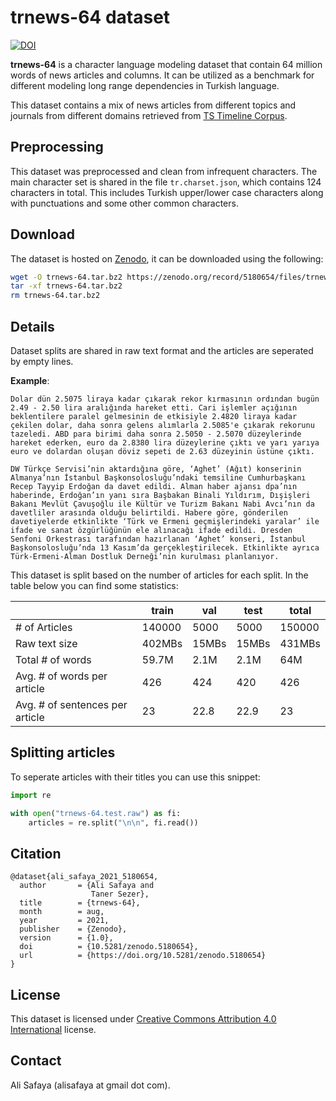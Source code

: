 # trnews-64 dataset

<a href="https://doi.org/10.5281/zenodo.5180654"><img src="https://zenodo.org/badge/DOI/10.5281/zenodo.5180654.svg" alt="DOI"></a>

__trnews-64__ is a character language modeling dataset that contain 64 million words of news articles and columns.
It can be utilized as a benchmark for different modeling long range dependencies in Turkish language.

This dataset contains a mix of news articles from different topics and journals from different domains retrieved from [TS Timeline Corpus](https://tscorpus.com/corpora/ts-timeline-corpus/).

## Preprocessing

This dataset was preprocessed and clean from infrequent characters. The main character set is shared in the file `tr.charset.json`, which contains 124 characters in total. This includes Turkish upper/lower case characters along with punctuations and some other common characters. 

## Download

The dataset is hosted on [Zenodo](https://zenodo.org/), it can be downloaded using the following:

```bash
wget -O trnews-64.tar.bz2 https://zenodo.org/record/5180654/files/trnews-64.tar.bz2?download=1
tar -xf trnews-64.tar.bz2
rm trnews-64.tar.bz2
```

## Details

Dataset splits are shared in raw text format and the articles are seperated by empty lines.

**Example**:

```
Dolar dün 2.5075 liraya kadar çıkarak rekor kırmasının ordından bugün 2.49 - 2.50 lira aralığında hareket etti. Cari işlemler açığının beklentilere paralel gelmesinin de etkisiyle 2.4820 liraya kadar çekilen dolar, daha sonra gelens alımlarla 2.5085'e çıkarak rekorunu tazeledi. ABD para birimi daha sonra 2.5050 - 2.5070 düzeylerinde hareket ederken, euro da 2.8380 lira düzeylerine çıktı ve yarı yarıya euro ve dolardan oluşan döviz sepeti de 2.63 düzeyinin üstüne çıktı.

DW Türkçe Servisi’nin aktardığına göre, ‘Aghet’ (Ağıt) konserinin Almanya’nın İstanbul Başkonsolosluğu’ndaki temsiline Cumhurbaşkanı Recep Tayyip Erdoğan da davet edildi. Alman haber ajansı dpa’nın haberinde, Erdoğan’ın yanı sıra Başbakan Binali Yıldırım, Dışişleri Bakanı Mevlüt Çavuşoğlu ile Kültür ve Turizm Bakanı Nabi Avcı’nın da davetliler arasında olduğu belirtildi. Habere göre, gönderilen davetiyelerde etkinlikte ‘Türk ve Ermeni geçmişlerindeki yaralar’ ile ifade ve sanat özgürlüğünün ele alınacağı ifade edildi. Dresden Senfoni Orkestrası tarafından hazırlanan ‘Aghet’ konseri, İstanbul Başkonsolosluğu’nda 13 Kasım’da gerçekleştirilecek. Etkinlikte ayrıca Türk-Ermeni-Alman Dostluk Derneği’nin kurulması planlanıyor.
```

This dataset is split based on the number of articles for each split. In the table below you can find some statistics:

|                                 | train  |  val  | test  | total  |
|---------------------------------|--------|-------|-------|--------|
| # of Articles                   | 140000 | 5000  | 5000  | 150000 |
| Raw text size                   | 402MBs | 15MBs | 15MBs | 431MBs |
| Total # of words                | 59.7M  | 2.1M  | 2.1M  |  64M   |
| Avg. # of words per article     |  426   |  424  | 420   |  426   |
| Avg. # of sentences per article |  23    |  22.8 | 22.9  |  23    |

## Splitting articles

To seperate articles with their titles you can use this snippet: 

```python
import re

with open("trnews-64.test.raw") as fi:
    articles = re.split("\n\n", fi.read()) 
```

## Citation

```
@dataset{ali_safaya_2021_5180654,
  author       = {Ali Safaya and
                  Taner Sezer},
  title        = {trnews-64},
  month        = aug,
  year         = 2021,
  publisher    = {Zenodo},
  version      = {1.0},
  doi          = {10.5281/zenodo.5180654},
  url          = {https://doi.org/10.5281/zenodo.5180654}
}
```

## License

This dataset is licensed under [Creative Commons Attribution 4.0 International](./LICENSE) license.

## Contact

Ali Safaya (alisafaya at gmail dot com).
